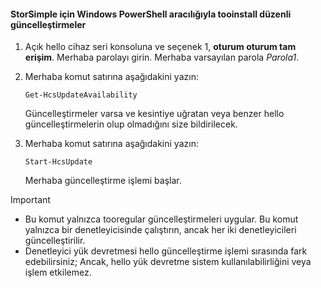 <!--author=SharS last changed: 11/18/16-->

#### <a name="tooinstall-regular-updates-via-windows-powershell-for-storsimple"></a>StorSimple için Windows PowerShell aracılığıyla tooinstall düzenli güncelleştirmeler
1. Açık hello cihaz seri konsoluna ve seçenek 1, **oturum oturum tam erişim**. Merhaba parolayı girin. Merhaba varsayılan parola *Parola1*. 
2. Merhaba komut satırına aşağıdakini yazın:
   
     `Get-HcsUpdateAvailability`
   
    Güncelleştirmeler varsa ve kesintiye uğratan veya benzer hello güncelleştirmelerin olup olmadığını size bildirilecek.
3. Merhaba komut satırına aşağıdakini yazın:
   
     `Start-HcsUpdate`
   
    Merhaba güncelleştirme işlemi başlar.

> [!IMPORTANT]
> * Bu komut yalnızca tooregular güncelleştirmeleri uygular. Bu komut yalnızca bir denetleyicisinde çalıştırın, ancak her iki denetleyicileri güncelleştirilir. 
> * Denetleyici yük devretmesi hello güncelleştirme işlemi sırasında fark edebilirsiniz; Ancak, hello yük devretme sistem kullanılabilirliğini veya işlem etkilemez.
> 
> 

